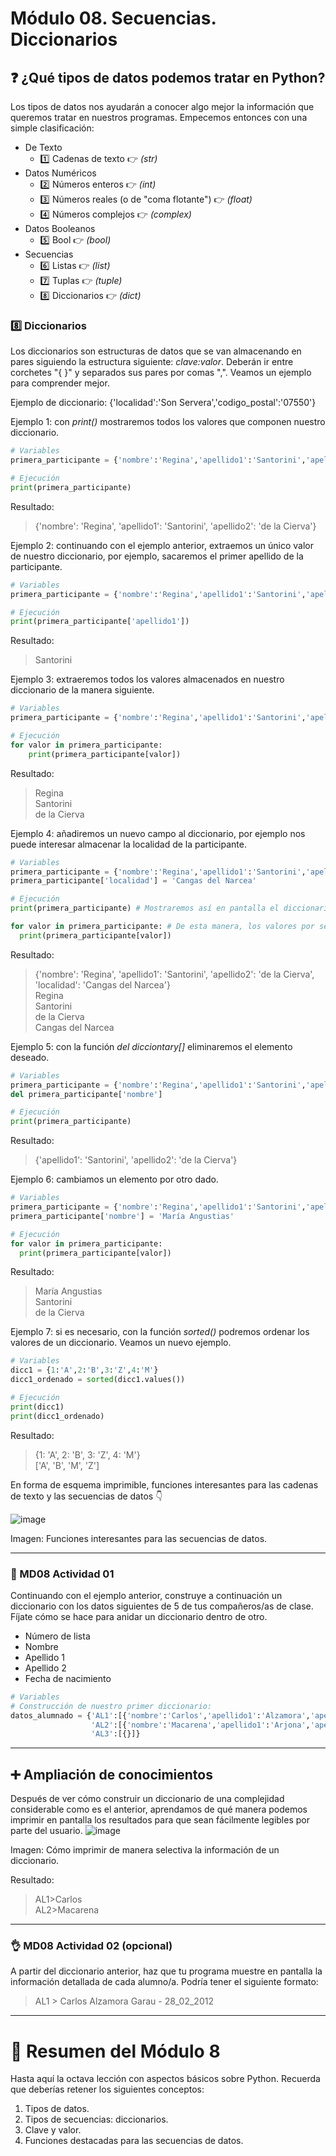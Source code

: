 # Módulo 08. Secuencias. Diccionarios

## ❓ ¿Qué tipos de datos podemos tratar en Python?
Los tipos de datos nos ayudarán a conocer algo mejor la información que queremos tratar en nuestros programas. Empecemos entonces con una simple clasificación:
  * De Texto
    * 1️⃣ Cadenas de texto 👉 _(str)_
  * Datos Numéricos
    * 2️⃣ Números enteros 👉 _(int)_
    * 3️⃣ Números reales (o de "coma flotante") 👉 _(float)_
    * 4️⃣ Números complejos 👉 _(complex)_
  * Datos Booleanos 
    * 5️⃣ Bool 👉 _(bool)_
  * Secuencias
    * 6️⃣ Listas 👉 _(list)_
    * 7️⃣ Tuplas 👉 _(tuple)_
    * 8️⃣ Diccionarios 👉 _(dict)_

### 8️⃣ Diccionarios
Los diccionarios son estructuras de datos que se van almacenando en pares siguiendo la estructura siguiente: _clave:valor_. Deberán ir entre corchetes "{ }" y separados sus pares por comas ",". Veamos un ejemplo para comprender mejor.  

Ejemplo de diccionario: {'localidad':'Son Servera','codigo_postal':'07550'}

Ejemplo 1: con _print()_ mostraremos todos los valores que componen nuestro diccionario.
```Python
# Variables
primera_participante = {'nombre':'Regina','apellido1':'Santorini','apellido2':'de la Cierva'}

# Ejecución
print(primera_participante)
```
Resultado:
> {'nombre': 'Regina', 'apellido1': 'Santorini', 'apellido2': 'de la Cierva'}

Ejemplo 2: continuando con el ejemplo anterior, extraemos un único valor de nuestro diccionario, por ejemplo, sacaremos el primer apellido de la participante.

```Python
# Variables
primera_participante = {'nombre':'Regina','apellido1':'Santorini','apellido2':'de la Cierva'}

# Ejecución
print(primera_participante['apellido1'])
```
Resultado:
> Santorini

Ejemplo 3: extraeremos todos los valores almacenados en nuestro diccionario de la manera siguiente.
```Python
# Variables
primera_participante = {'nombre':'Regina','apellido1':'Santorini','apellido2':'de la Cierva'}

# Ejecución
for valor in primera_participante:
    print(primera_participante[valor])
````
Resultado:
> Regina  
> Santorini  
> de la Cierva

Ejemplo 4: añadiremos un nuevo campo al diccionario, por ejemplo nos puede interesar almacenar la localidad de la participante.
```Python
# Variables
primera_participante = {'nombre':'Regina','apellido1':'Santorini','apellido2':'de la Cierva'}
primera_participante['localidad'] = 'Cangas del Narcea'

# Ejecución
print(primera_participante) # Mostraremos así en pantalla el diccionario al completo.

for valor in primera_participante: # De esta manera, los valores por separado y en posición vertical.
  print(primera_participante[valor])
```
Resultado:
> {'nombre': 'Regina', 'apellido1': 'Santorini', 'apellido2': 'de la Cierva', 'localidad': 'Cangas del Narcea'}  
Regina  
Santorini  
de la Cierva  
Cangas del Narcea  

Ejemplo 5: con la función _del dicciontary[]_ eliminaremos el elemento deseado.
```Python
# Variables
primera_participante = {'nombre':'Regina','apellido1':'Santorini','apellido2':'de la Cierva'}
del primera_participante['nombre']

# Ejecución
print(primera_participante)
```
Resultado:
> {'apellido1': 'Santorini', 'apellido2': 'de la Cierva'}

Ejemplo 6: cambiamos un elemento por otro dado. 
```Python
# Variables
primera_participante = {'nombre':'Regina','apellido1':'Santorini','apellido2':'de la Cierva'}
primera_participante['nombre'] = 'María Angustias'

# Ejecución
for valor in primera_participante:
  print(primera_participante[valor])
```
Resultado:
> María Angustias   
Santorini   
de la Cierva   

Ejemplo 7: si es necesario, con la función _sorted()_ podremos ordenar los valores de un diccionario. Veamos un nuevo ejemplo.
```Python
# Variables
dicc1 = {1:'A',2:'B',3:'Z',4:'M'}
dicc1_ordenado = sorted(dicc1.values())

# Ejecución
print(dicc1)
print(dicc1_ordenado)
```
Resultado:
> {1: 'A', 2: 'B', 3: 'Z', 4: 'M'}  
['A', 'B', 'M', 'Z']  

En forma de esquema imprimible, funciones interesantes para las cadenas de texto y las secuencias de datos 👇️

![image](md08_diccionarios_assets/python_funciones_interesantes_secuencias_datos.png)  

Imagen: Funciones interesantes para las secuencias de datos.

---
### 🔴 MD08 Actividad 01
Continuando con el ejemplo anterior, construye a continuación un diccionario con los datos siguientes de 5 de tus compañeros/as de clase. Fíjate cómo se hace para anidar un diccionario dentro de otro.
* Número de lista
* Nombre
* Apellido 1
* Apellido 2
* Fecha de nacimiento
```Python
# Variables
# Construcción de nuestro primer diccionario:
datos_alumnado = {'AL1':[{'nombre':'Carlos','apellido1':'Alzamora','apellido2':'Garau','fecha':'28_02_2012'}],\
                  'AL2':[{'nombre':'Macarena','apellido1':'Arjona','apellido2':'Pérez','fecha':'04_06_2012'}],\
                  'AL3':[{}]}
```
---
## ➕ Ampliación de conocimientos 
Después de ver cómo construir un diccionario de una complejidad considerable como es el anterior, aprendamos de qué manera podemos imprimir en pantalla los resultados para que sean fácilmente legibles por parte del usuario.
![image](md08_diccionarios_assets/impresion_diccionarios.png)  

Imagen: Cómo imprimir de manera selectiva la información de un diccionario.   

Resultado:
> AL1>Carlos  
AL2>Macarena  
---
### 👌 MD08 Actividad 02 (opcional)
A partir del diccionario anterior, haz que tu programa muestre en pantalla la información detallada de cada alumno/a. Podría tener el siguiente formato:
> AL1 > Carlos Alzamora Garau - 28_02_2012
---

# 🤗 Resumen del Módulo 8

Hasta aquí la octava lección con aspectos básicos sobre Python. Recuerda que deberías retener los siguientes conceptos:
1. Tipos de datos.
2. Tipos de secuencias: diccionarios.
3. Clave y valor.
4. Funciones destacadas para las secuencias de datos.
